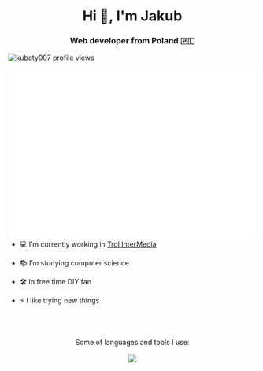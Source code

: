 <h1 align="center">Hi 👋, I'm Jakub</h1>
<h3 align="center">Web developer from Poland &#127477;&#127473;</h3>

<p align="left">
  <img src="https://komarev.com/ghpvc/?username=kubaty007&color=brightgreen" alt="kubaty007 profile views"/>
</p>

<p align="center">
  <img align="right" top="500" alt="activity calendar" src="https://github.com/kubaty007/kubaty007/blob/master/metrics.plugin.isocalendar.fullyear.svg">
</p>

- 💻 I’m currently working in <a href="https://www.trol.pl" target="_blank">Trol InterMedia</a>

- 📚 I’m studying computer science

- 🛠️ In free time DIY fan

- ⚡ I like trying new things

<br>
<br>

<p align="center">
  Some of languages and tools I use:
  <br>
  <br>
  <img src="https://skillicons.dev/icons?i=git,github,githubactions,gitlab,idea,mysql,php,sass" />
</p>








<!--
**kubaty007/kubaty007** is a ✨ _special_ ✨ repository because its `README.md` (this file) appears on your GitHub profile.

Here are some ideas to get you started:

- 🔭 I’m currently working on ...
- 🌱 I’m currently learning ...
- 👯 I’m looking to collaborate on ...
- 🤔 I’m looking for help with ...
- 💬 Ask me about ...
- 📫 How to reach me: ...
- 😄 Pronouns: ...
- ⚡ Fun fact: ...
-->
